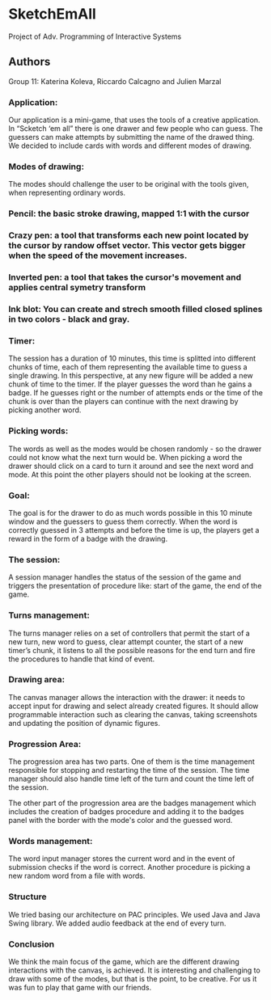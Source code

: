 # SketchEmAll

Project of
Adv. Programming of Interactive Systems

## Authors

Group 11:
Katerina Koleva, Riccardo Calcagno and Julien Marzal

### Application: 
Our application is a mini-game, that uses the tools of a creative application. In “Scketch ‘em all” there is one drawer and few people who can guess. The guessers can make attempts by submitting the name of the drawed thing. We decided to include cards with words and different modes of drawing.

### Modes of drawing: 
The modes should challenge the user to be original with the tools given, when representing ordinary words. 
 
### **Pencil**: the basic stroke drawing, mapped 1:1 with the cursor 
### **Crazy pen**: a tool that transforms each new point located by the cursor by randow offset vector.  This vector gets bigger when the speed of the movement increases. 
### **Inverted pen**: a tool that takes the cursor's movement and applies central symetry transform 
### **Ink blot**: You can create and strech smooth filled closed splines in two colors - black and gray.

### Timer: 
The session has a duration of 10 minutes, this time is splitted into different chunks of time, each of them representing the available time to guess a single drawing. In this perspective, at any new figure will be added a new chunk of time to the timer. If the player guesses the word than he gains a badge. If he guesses right or the number of attempts ends or the time of the chunk is over than the players can continue with the next drawing by picking another word.

### Picking words: 
The words as well as the modes would be chosen randomly - so the drawer could not know what the next turn would be. When picking a word the drawer should click on a card to turn it around and see the next word and mode. At this point the other players should not be looking at the screen.

### Goal: 
The goal is for the drawer to do as much words possible in this 10 minute window and the guessers to guess them correctly. When the word is correctly guessed in 3 attempts and before the time is up, the players get a reward in the form of a badge with the drawing.

### The session: 
A session manager handles the status of the session of the game and triggers the presentation of procedure like: start of the game, the end of the game.

### Turns management: 
The turns manager relies on a set of controllers that permit the start of a new turn, new word to guess, clear attempt counter, the start of a new timer’s chunk, it listens to all the possible reasons for the end turn and fire the procedures to handle that kind of event.

### Drawing area: 
The canvas manager allows the interaction with the drawer: it needs to accept input for drawing and select already created figures. It should allow programmable interaction such as clearing the canvas, taking screenshots and updating the position of dynamic figures.

### Progression Area: 
The progression area has two parts. One of them is the time management responsible for stopping and restarting the time of the session. The time manager should also handle time left of the turn and count the time left of the session. 

The other part of the progression area are the badges management which includes the creation of badges procedure and adding it to the badges panel with the border with the mode's color and the guessed word.

### Words management: 
The word input manager stores the current word and in the event of submission checks if the word is correct. Another procedure is picking a new random word from a file with words.

### Structure
We tried basing our architecture on PAC principles. We used Java and Java Swing library. We added audio feedback at the end of every turn.

### Conclusion
We think the main focus of the game, which are the different drawing interactions with the canvas, is achieved. It is interesting and challenging to draw with some of the modes, but that is the point, to be creative. For us it was fun to play that game with our friends.
